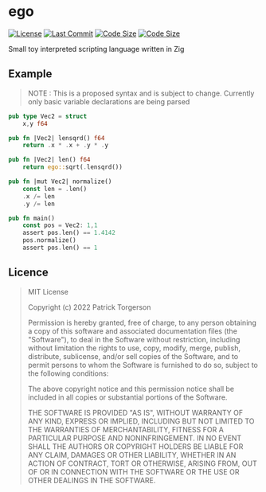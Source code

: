# ego

[![License](https://img.shields.io/github/license/PatrickTorgerson/ego)](https://github.com/PatrickTorgerson/ego/blob/main/LICENSE)
[![Last Commit](https://img.shields.io/github/last-commit/PatrickTorgerson/ego)](https://github.com/PatrickTorgerson/ego/commits/main)
[![Code Size](https://img.shields.io/github/languages/code-size/PatrickTorgerson/ego)](https://github.com/PatrickTorgerson/ego)
[![Code Size](https://img.shields.io/tokei/lines/github/PatrickTorgerson/ego)](https://github.com/PatrickTorgerson/ego)

Small toy interpreted scripting language written in Zig

## Example

> NOTE : This is a proposed syntax and is subject to change.
>       Currently only basic variable declarations are being parsed

```rust
pub type Vec2 = struct
    x,y f64

pub fn |Vec2| lensqrd() f64
    return .x * .x + .y * .y

pub fn |Vec2| len() f64
    return ego::sqrt(.lensqrd())

pub fn |mut Vec2| normalize()
    const len = .len()
    .x /= len
    .y /= len

pub fn main()
    const pos = Vec2: 1,1
    assert pos.len() == 1.4142
    pos.normalize()
    assert pos.len() == 1
```

## Licence

> MIT License
>
> Copyright (c) 2022 Patrick Torgerson
>
> Permission is hereby granted, free of charge, to any person obtaining a copy
> of this software and associated documentation files (the "Software"), to deal
> in the Software without restriction, including without limitation the rights
> to use, copy, modify, merge, publish, distribute, sublicense, and/or sell
> copies of the Software, and to permit persons to whom the Software is
> furnished to do so, subject to the following conditions:
>
> The above copyright notice and this permission notice shall be included in all
> copies or substantial portions of the Software.
>
> THE SOFTWARE IS PROVIDED "AS IS", WITHOUT WARRANTY OF ANY KIND, EXPRESS OR
> IMPLIED, INCLUDING BUT NOT LIMITED TO THE WARRANTIES OF MERCHANTABILITY,
> FITNESS FOR A PARTICULAR PURPOSE AND NONINFRINGEMENT. IN NO EVENT SHALL THE
> AUTHORS OR COPYRIGHT HOLDERS BE LIABLE FOR ANY CLAIM, DAMAGES OR OTHER
> LIABILITY, WHETHER IN AN ACTION OF CONTRACT, TORT OR OTHERWISE, ARISING FROM,
> OUT OF OR IN CONNECTION WITH THE SOFTWARE OR THE USE OR OTHER DEALINGS IN THE
> SOFTWARE.
